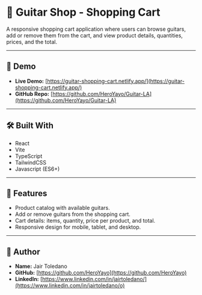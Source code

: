 # 🎸 Guitar Shop - Shopping Cart

A responsive shopping cart application where users can browse guitars, add or remove them from the cart, and view product details, quantities, prices, and the total.

---

## 🚀 Demo

- **Live Demo:** [https://guitar-shopping-cart.netlify.app/](https://guitar-shopping-cart.netlify.app/)  
- **GitHub Repo:** [https://github.com/HeroYayo/Guitar-LA](https://github.com/HeroYayo/Guitar-LA)  

---

## 🛠️ Built With

- React  
- Vite  
- TypeScript  
- TailwindCSS
- Javascript (ES6+) 

---

## 📖 Features

- Product catalog with available guitars.  
- Add or remove guitars from the shopping cart.  
- Cart details: items, quantity, price per product, and total.  
- Responsive design for mobile, tablet, and desktop.  

---

## 👤 Author

- **Name:** Jair Toledano  
- **GitHub:** [https://github.com/HeroYayo](https://github.com/HeroYayo)  
- **LinkedIn:** [https://www.linkedin.com/in/jairtoledano/](https://www.linkedin.com/in/jairtoledano/o) 
